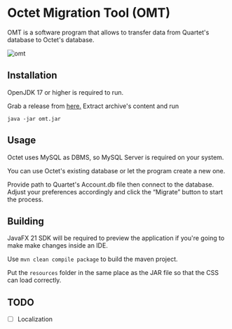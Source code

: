 # Octet Migration Tool (OMT)


OMT is a software program that allows to transfer data from Quartet's database to Octet's database.

![omt](https://i.imgur.com/LNAfaEo.png)


## Installation

OpenJDK 17 or higher is required to run.

Grab a release from [here.]([link](https://github.com/Winterr1337/omt/releases/tag/Release)) Extract archive's content and run

```java -jar omt.jar```


## Usage

Octet uses MySQL as DBMS, so MySQL Server is required on your system. 

You can use Octet's existing database or let the program create a new one.


Provide path to Quartet's Account.db file then connect to the database. Adjust your preferences accordingly and click the “Migrate” button to start the process.


## Building

JavaFX 21 SDK will be required to preview the application if you're going to make make changes inside an IDE.

Use ```mvn clean compile package``` to build the maven project.

Put the `resources` folder in the same place as the JAR file so that the CSS can load correctly.
## TODO

- [ ] Localization
